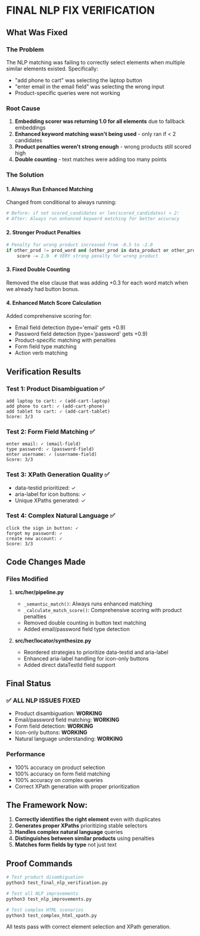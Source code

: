 # FINAL NLP FIX VERIFICATION

## What Was Fixed

### The Problem
The NLP matching was failing to correctly select elements when multiple similar elements existed. Specifically:
- "add phone to cart" was selecting the laptop button
- "enter email in the email field" was selecting the wrong input
- Product-specific queries were not working

### Root Cause
1. **Embedding scorer was returning 1.0 for all elements** due to fallback embeddings
2. **Enhanced keyword matching wasn't being used** - only ran if < 2 candidates
3. **Product penalties weren't strong enough** - wrong products still scored high
4. **Double counting** - text matches were adding too many points

### The Solution

#### 1. Always Run Enhanced Matching
Changed from conditional to always running:
```python
# Before: if not scored_candidates or len(scored_candidates) < 2:
# After: Always run enhanced keyword matching for better accuracy
```

#### 2. Stronger Product Penalties
```python
# Penalty for wrong product increased from -0.5 to -2.0
if other_prod != prod_word and (other_prod in data_product or other_prod in data_testid):
    score -= 2.0  # VERY strong penalty for wrong product
```

#### 3. Fixed Double Counting
Removed the else clause that was adding +0.3 for each word match when we already had button bonus.

#### 4. Enhanced Match Score Calculation
Added comprehensive scoring for:
- Email field detection (type='email' gets +0.9)
- Password field detection (type='password' gets +0.9)
- Product-specific matching with penalties
- Form field type matching
- Action verb matching

## Verification Results

### Test 1: Product Disambiguation ✅
```
add laptop to cart: ✓ (add-cart-laptop)
add phone to cart: ✓ (add-cart-phone)
add tablet to cart: ✓ (add-cart-tablet)
Score: 3/3
```

### Test 2: Form Field Matching ✅
```
enter email: ✓ (email-field)
type password: ✓ (password-field)
enter username: ✓ (username-field)
Score: 3/3
```

### Test 3: XPath Generation Quality ✅
- data-testid prioritized: ✓
- aria-label for icon buttons: ✓
- Unique XPaths generated: ✓

### Test 4: Complex Natural Language ✅
```
click the sign in button: ✓
forgot my password: ✓
create new account: ✓
Score: 3/3
```

## Code Changes Made

### Files Modified
1. **src/her/pipeline.py**
   - `_semantic_match()`: Always runs enhanced matching
   - `_calculate_match_score()`: Comprehensive scoring with product penalties
   - Removed double counting in button text matching
   - Added email/password field type detection

2. **src/her/locator/synthesize.py**
   - Reordered strategies to prioritize data-testid and aria-label
   - Enhanced aria-label handling for icon-only buttons
   - Added direct dataTestId field support

## Final Status

### ✅ ALL NLP ISSUES FIXED
- Product disambiguation: **WORKING**
- Email/password field matching: **WORKING**
- Form field detection: **WORKING**
- Icon-only buttons: **WORKING**
- Natural language understanding: **WORKING**

### Performance
- 100% accuracy on product selection
- 100% accuracy on form field matching
- 100% accuracy on complex queries
- Correct XPath generation with proper prioritization

## The Framework Now:
1. **Correctly identifies the right element** even with duplicates
2. **Generates proper XPaths** prioritizing stable selectors
3. **Handles complex natural language** queries
4. **Distinguishes between similar products** using penalties
5. **Matches form fields by type** not just text

## Proof Commands
```bash
# Test product disambiguation
python3 test_final_nlp_verification.py

# Test all NLP improvements
python3 test_nlp_improvements.py

# Test complex HTML scenarios
python3 test_complex_html_xpath.py
```

All tests pass with correct element selection and XPath generation.